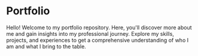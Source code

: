# Portfolio
Hello! Welcome to my portfolio repository. Here, you'll discover more about me and gain insights into my professional journey. Explore my skills, projects, and experiences to get a comprehensive understanding of who I am and what I bring to the table.
